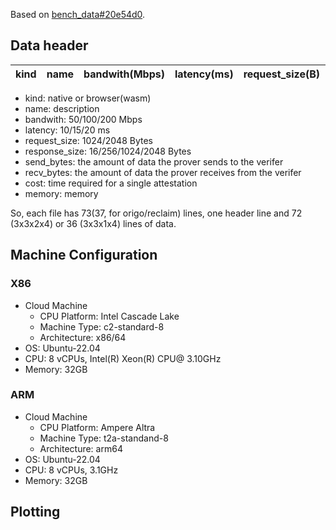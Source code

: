
Based on [bench_data#20e54d0](https://github.com/primus-labs/zktls-bench/tree/20e54d0).

## Data header

| kind | name | bandwith(Mbps) | latency(ms) | request_size(B) | response_size(B) | send_bytes(B) | recv_bytes(B) | cost(ms) | memory(KB) |
| ---- | ---- | -------------- | ----------- | --------------- | ---------------- | ------------- | ------------- | -------- | ---------- |

- kind: native or browser(wasm)
- name: description
- bandwith: 50/100/200 Mbps
- latency: 10/15/20 ms
- request_size: 1024/2048 Bytes
- response_size: 16/256/1024/2048 Bytes
- send_bytes: the amount of data the prover sends to the verifer
- recv_bytes: the amount of data the prover receives from the verifer
- cost: time required for a single attestation
- memory: memory

So, each file has 73(37, for origo/reclaim) lines, one header line and 72 (3x3x2x4) or 36 (3x3x1x4) lines of data.



## Machine Configuration
### X86
- Cloud Machine
  - CPU Platform: Intel Cascade Lake
  - Machine Type: c2-standard-8
  - Architecture: x86/64
- OS: Ubuntu-22.04
- CPU: 8 vCPUs, Intel(R) Xeon(R) CPU@ 3.10GHz
- Memory: 32GB

### ARM
- Cloud Machine
  - CPU Platform: Ampere Altra
  - Machine Type: t2a-standand-8
  - Architecture: arm64
- OS: Ubuntu-22.04
- CPU: 8 vCPUs, 3.1GHz
- Memory: 32GB


## Plotting


